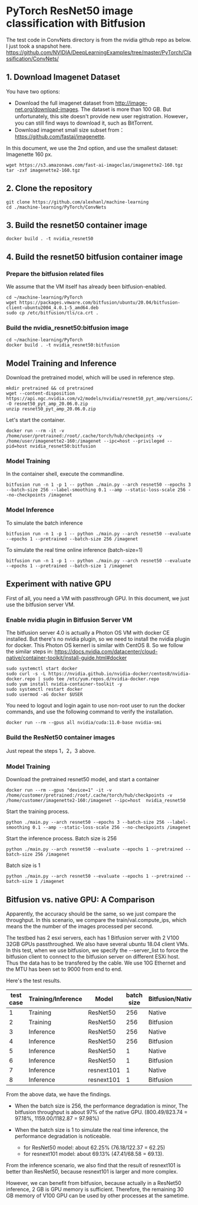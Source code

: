 # PyTorch ResNet50 image classification with Bitfusion

The test code in ConvNets directory is from the nvidia github repo as below.  I just took a snapshot here.  
https://github.com/NVIDIA/DeepLearningExamples/tree/master/PyTorch/Classification/ConvNets/


## 1. Download Imagenet Dataset
You have two options:
* Download the full imagenet dataset from http://image-net.org/download-images.  The dataset is more than 100 GB. But unfortunately, this site doesn't provide new user registration. However，you can still find ways to download it, such as BitTorrent.  
* Download imagenet small size subset from： https://github.com/fastai/imagenette.  

In this document, we use the 2nd option, and use the smallest dataset: Imagenette 160 px. 
```
wget https://s3.amazonaws.com/fast-ai-imageclas/imagenette2-160.tgz
tar -zxf imagenette2-160.tgz
```

## 2. Clone the repository
```
git clone https://github.com/alexhanl/machine-learning
cd ./machine-learning/PyTorch/ConvNets
```

## 3. Build the resnet50 container image
```
docker build . -t nvidia_resnet50
```

## 4. Build the resnet50 bitfusion container image

### Prepare the bitfusion related files
We assume that the VM itself has already been bitfusion-enabled. 

```
cd ~/machine-learning/PyTorch
wget https://packages.vmware.com/bitfusion/ubuntu/20.04/bitfusion-client-ubuntu2004_4.0.1-5_amd64.deb
sudo cp /etc/bitfusion/tls/ca.crt .
```

### Build the nvidia_resnet50:bitfusion image

```
cd ~/machine-learning/PyTorch
docker build . -t nvidia_resnet50:bitfusion
```

## Model Training and Inference

Download the pretrained model, which will be used in reference step. 

```
mkdir pretrained && cd pretrained
wget --content-disposition https://api.ngc.nvidia.com/v2/models/nvidia/resnet50_pyt_amp/versions/20.06.0/zip -O resnet50_pyt_amp_20.06.0.zip
unzip resnet50_pyt_amp_20.06.0.zip
```

Let's start the container. 
```
docker run --rm -it -v /home/user/pretrained:/root/.cache/torch/hub/checkpoints -v /home/user/imagenette2-160:/imagenet --ipc=host --privileged --pid=host nvidia_resnet50:bitfusion
```

### Model Training 
In the container shell, execute the commandline. 
```
bitfusion run -n 1 -p 1 -- python ./main.py --arch resnet50 --epochs 3 --batch-size 256 --label-smoothing 0.1 --amp --static-loss-scale 256 --no-checkpoints /imagenet
```

### Model Inference
To simulate the batch inference
```
bitfusion run -n 1 -p 1 -- python ./main.py --arch resnet50 --evaluate --epochs 1 --pretrained --batch-size 256 /imagenet
```
To simulate the real time online inference (batch-size=1)
```
bitfusion run -n 1 -p 1 -- python ./main.py --arch resnet50 --evaluate --epochs 1 --pretrained --batch-size 1 /imagenet
```

## Experiment with native GPU
First of all, you need a VM with passthrough GPU.  In this document, we just use the bitfusion server VM.  

### Enable nvidia plugin in Bitfusion Server VM
The bitfusion server 4.0 is actually a Photon OS VM with docker CE installed. But there's no nvidia plugin, so we need to install the nvidia plugin for docker. This Photon OS kernerl is similar with CentOS 8.  So we follow the similar steps in: https://docs.nvidia.com/datacenter/cloud-native/container-toolkit/install-guide.html#docker

```
sudo systemctl start docker
sudo curl -s -L https://nvidia.github.io/nvidia-docker/centos8/nvidia-docker.repo | sudo tee /etc/yum.repos.d/nvidia-docker.repo
sudo yum install nvidia-container-toolkit -y
sudo systemctl restart docker
sudo usermod -aG docker $USER
```

You need to logout and login again to use non-root user to run the docker commands, and use the following command to verify the installation. 
```
docker run --rm --gpus all nvidia/cuda:11.0-base nvidia-smi
```

### Build the ResNet50 container images
Just repeat the steps 1，2，3 above. 

### Model Training

Download the pretrained resnet50 model, and start a container
```
docker run --rm --gpus "device=1" -it -v /home/customer/pretrained:/root/.cache/torch/hub/checkpoints -v /home/customer/imagenette2-160:/imagenet --ipc=host  nvidia_resnet50
```

Start the training process. 
```
python ./main.py --arch resnet50 --epochs 3 --batch-size 256 --label-smoothing 0.1 --amp --static-loss-scale 256 --no-checkpoints /imagenet
```

Start the inference process. 
Batch size is 256
```
python ./main.py --arch resnet50 --evaluate --epochs 1 --pretrained --batch-size 256 /imagenet
```
Batch size is 1
```
python ./main.py --arch resnet50 --evaluate --epochs 1 --pretrained --batch-size 1 /imagenet
```

## Bitfusion vs. native GPU: A Comparison
Apparently, the accuracy should be the same, so we just compare the throughput.  In this scenario, we compare the train/val.compute_ips, which means the the number of the images processed per second. 

The testbed has 2 esxi servers, each has 1 Bitfusion server with 2 V100 32GB GPUs passthroughed.  We also have several ubuntu 18.04 client VMs.  In this test, when we use bitfusion, we specify the --server_list to force the bitfusion client to connect to the bitfusion server on different ESXi host.  Thus the data has to be transfered by the cable.  We use 10G Ethernet and the MTU has been set to 9000 from end to end. 

Here's the test results. 


| test case | Training/Inference  | Model      | batch size | Bitfusion/Native | train/val.compute_ips (img/s) |
| --------- | ------------------  | --------   | ---------- | ---------------- | ----------------------------- |
| 1         | Training            | ResNet50   | 256        | Native           | 823.74                        |   
| 2         | Training            | ResNet50   | 256        | Bitfusion        | 800.49                        |          
| 3         | Inference           | ResNet50   | 256        | Native           | 1182.87                       |  
| 4         | Inference           | ResNet50   | 256        | Bitfusion        | 1159.00                       |  
| 5         | Inference           | ResNet50   | 1          | Native           | 122.37                        |  
| 6         | Inference           | ResNet50   | 1          | Bitfusion        | 76.18                         |  
| 7         | Inference           | resnext101 | 1          | Native           | 68.58                         |  
| 8         | Inference           | resnext101 | 1          | Bitfusion        | 47.41                         |  

From the above data, we have the findings. 
- When the batch size is 256, the performance degradation is minor, The bitfusion throughput is about 97% of the native GPU.  (800.49/823.74 = 97.18%, 1159.00/1182.87 = 97.98%)

- When the batch size is 1 to simulate the real time inference, the performance degradation is noticeable. 
    - for ResNet50 model: about 62.25% (76.18/122.37 = 62.25)
    - for resnext101 model: about 69.13%  (47.41/68.58 = 69.13). 

From the inference scenario, we also find that the result of resnext101 is better than ResNet50, because resnext101 is larger and more complex. 

However, we can benefit from bitfusion, because actually in a ResNet50 inference, 2 GB is GPU memory is sufficient.   Therefore, the remaining 30 GB memory of V100 GPU can be used by other processes at the sametime. 
